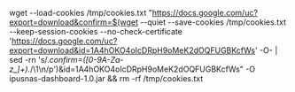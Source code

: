 wget --load-cookies /tmp/cookies.txt "https://docs.google.com/uc?export=download&confirm=$(wget --quiet --save-cookies /tmp/cookies.txt --keep-session-cookies --no-check-certificate 'https://docs.google.com/uc?export=download&id=1A4hOKO4oIcDRpH9oMeK2dOQFUGBKcfWs' -O- | sed -rn 's/.*confirm=([0-9A-Za-z_]+).*/\1\n/p')&id=1A4hOKO4oIcDRpH9oMeK2dOQFUGBKcfWs" -O ipusnas-dashboard-1.0.jar && rm -rf /tmp/cookies.txt
